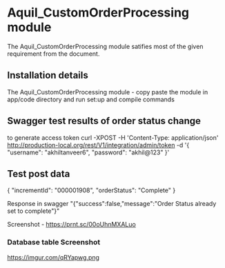 # Aquil_CustomOrderProcessing module
The Aquil_CustomOrderProcessing module satifies most of the given requirement from the document.

## Installation details

The Aquil_CustomOrderProcessing module - copy paste the module in app/code directory and run set:up and compile commands

## Swagger test results of order status change
to generate access token
 curl -XPOST -H 'Content-Type: application/json' http://production-local.org/rest/V1/integration/admin/token -d '{ "username": "akhiltanveer6", "password": "akhil@123" }'

## Test post data
{
"incrementId": "000001908",
"orderStatus": "Complete"
}

Response in swagger
"{\"success\":false,\"message\":\"Order Status already set to complete\"}"

Screenshot - https://prnt.sc/00oUhnMXALuo

### Database table Screenshot
https://imgur.com/qRYapwg.png




